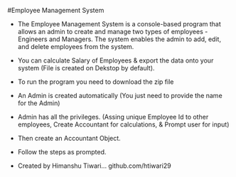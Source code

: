 #Employee Management System

- The Employee Management System is a console-based program that allows an admin to create and manage two types of employees - Engineers and Managers. The system enables the admin to add, edit, and delete employees from the system.
- You can calculate Salary of Employees & export the data onto your system (File is created on Dekstop by default).
- To run the program you need to download the zip file 
- An Admin  is created automatically (You just need to provide the name for the Admin)
- Admin has all the privileges. (Assing unique Employee Id to other employees, Create Accountant for calculations, & Prompt user for input)
- Then create an Accountant Object.
- Follow the steps as prompted.

- Created by Himanshu Tiwari... github.com/htiwari29
